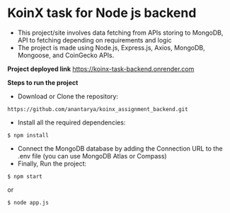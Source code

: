 # KoinX task for Node js backend 
- This project/site involves data fetching from APIs storing to MongoDB, API to fetching depending on requirements and logic
- The project is made using Node.js, Express.js, Axios, MongoDB, Mongoose, and CoinGecko APIs.

**Project deployed link**
https://koinx-task-backend.onrender.com

**Steps to run the project**
- Download or Clone the repository:
```
https://github.com/anantarya/koinx_assignment_backend.git
```
- Install all the required dependencies:
```
$ npm install
```
- Connect the MongoDB database by adding the Connection URL to the .env file (you can use MongoDB Atlas or Compass)
- Finally, Run the project:
```
$ npm start
```
or
```
$ node app.js
```
